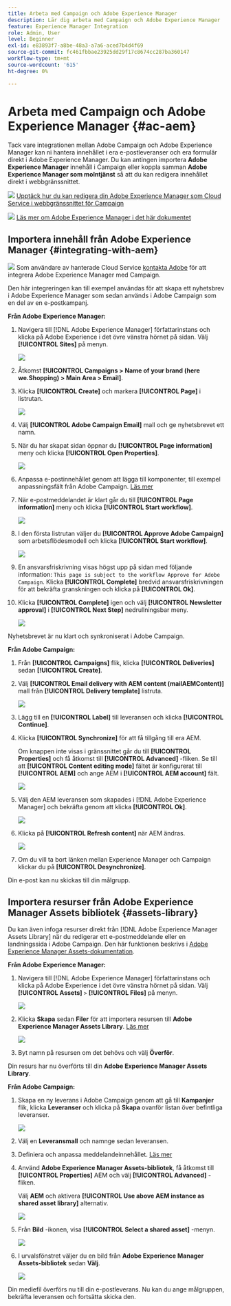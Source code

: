 ```yaml
---
title: Arbeta med Campaign och Adobe Experience Manager
description: Lär dig arbeta med Campaign och Adobe Experience Manager
feature: Experience Manager Integration
role: Admin, User
level: Beginner
exl-id: e83893f7-a8be-48a3-a7a6-aced7b4d4f69
source-git-commit: fc461fbbae23925dd29f17c8674cc287ba360147
workflow-type: tm+mt
source-wordcount: '615'
ht-degree: 0%

---
```


# Arbeta med Campaign och Adobe Experience Manager {#ac-aem}

Tack vare integrationen mellan Adobe Campaign och Adobe Experience Manager kan ni hantera innehållet i era e-postleveranser och era formulär direkt i Adobe Experience Manager. Du kan antingen importera **Adobe Experience Manager** innehåll i Campaign eller koppla samman **Adobe Experience Manager som molntjänst** så att du kan redigera innehållet direkt i webbgränssnittet.

![](../assets/do-not-localize/book.png) [Upptäck hur du kan redigera din Adobe Experience Manager som Cloud Service i webbgränssnittet för Campaign](https://experienceleague.adobe.com/docs/campaign-web/v8/integrations/aem-content.html?lang=en)

![](../assets/do-not-localize/book.png) [Läs mer om Adobe Experience Manager i det här dokumentet](https://experienceleague.adobe.com/docs/experience-manager-65/administering/integration/campaignonpremise.html#aem-and-adobe-campaign-integration-workflow)

## Importera innehåll från Adobe Experience Manager {#integrating-with-aem}

![](../assets/do-not-localize/speech.png)  Som användare av hanterade Cloud Service [kontakta Adobe](../start/campaign-faq.md#support) för att integrera Adobe Experience Manager med Campaign.

Den här integreringen kan till exempel användas för att skapa ett nyhetsbrev i Adobe Experience Manager som sedan används i Adobe Campaign som en del av en e-postkampanj.

**Från Adobe Experience Manager:**

1. Navigera till [!DNL Adobe Experience Manager] författarinstans och klicka på Adobe Experience i det övre vänstra hörnet på sidan. Välj **[!UICONTROL Sites]** på menyn.

   ![](assets/aem_authoring_1.png)

1. Åtkomst **[!UICONTROL Campaigns > Name of your brand (here we.Shopping) > Main Area > Email]**.

1. Klicka **[!UICONTROL Create]** och markera **[!UICONTROL Page]** i listrutan.

   ![](assets/aem_authoring_2.png)

1. Välj **[!UICONTROL Adobe Campaign Email]** mall och ge nyhetsbrevet ett namn.

1. När du har skapat sidan öppnar du **[!UICONTROL Page information]** meny och klicka **[!UICONTROL Open Properties]**.

   ![](assets/aem_authoring_3.png)

1. Anpassa e-postinnehållet genom att lägga till komponenter, till exempel anpassningsfält från Adobe Campaign. [Läs mer](https://experienceleague.adobe.com/docs/experience-manager-65/content/sites/authoring/aem-adobe-campaign/campaign.html?lang=en#editing-email-content)

1. När e-postmeddelandet är klart går du till **[!UICONTROL Page information]** meny och klicka **[!UICONTROL Start workflow]**.

   ![](assets/aem_authoring_4.png)

1. I den första listrutan väljer du **[!UICONTROL Approve Adobe Campaign]** som arbetsflödesmodell och klicka **[!UICONTROL Start workflow]**.

   ![](assets/aem_authoring_5.png)

1. En ansvarsfriskrivning visas högst upp på sidan med följande information: `This page is subject to the workflow Approve for Adobe Campaign`. Klicka **[!UICONTROL Complete]** bredvid ansvarsfriskrivningen för att bekräfta granskningen och klicka på **[!UICONTROL Ok]**.

1. Klicka **[!UICONTROL Complete]** igen och välj **[!UICONTROL Newsletter approval]** i **[!UICONTROL Next Step]** nedrullningsbar meny.

   ![](assets/aem_authoring_6.png)

Nyhetsbrevet är nu klart och synkroniserat i Adobe Campaign.

**Från Adobe Campaign:**

1. Från **[!UICONTROL Campaigns]** flik, klicka **[!UICONTROL Deliveries]** sedan **[!UICONTROL Create]**.

1. Välj **[!UICONTROL Email delivery with AEM content (mailAEMContent)]** mall från **[!UICONTROL Delivery template]** listruta.

   ![](assets/aem_authoring_7.png)

1. Lägg till en **[!UICONTROL Label]** till leveransen och klicka **[!UICONTROL Continue]**.

1. Klicka **[!UICONTROL Synchronize]** för att få tillgång till era AEM.

   Om knappen inte visas i gränssnittet går du till **[!UICONTROL Properties]** och få åtkomst till **[!UICONTROL Advanced]** -fliken. Se till att **[!UICONTROL Content editing mode]** fältet är konfigurerat till **[!UICONTROL AEM]** och ange AEM i **[!UICONTROL AEM account]** fält.

   ![](assets/aem_authoring_8.png)

1. Välj den AEM leveransen som skapades i [!DNL Adobe Experience Manager] och bekräfta genom att klicka **[!UICONTROL Ok]**.

   ![](assets/aem_authoring_11.png)

1. Klicka på **[!UICONTROL Refresh content]** när AEM ändras.

   ![](assets/aem_authoring_12.png)

1. Om du vill ta bort länken mellan Experience Manager och Campaign klickar du på **[!UICONTROL Desynchronize]**.

Din e-post kan nu skickas till din målgrupp.

## Importera resurser från Adobe Experience Manager Assets bibliotek {#assets-library}

Du kan även infoga resurser direkt från [!DNL Adobe Experience Manager Assets Library] när du redigerar ett e-postmeddelande eller en landningssida i Adobe Campaign. Den här funktionen beskrivs i [Adobe Experience Manager Assets-dokumentation](https://experienceleague.adobe.com/docs/experience-manager-65/content/assets/managing/manage-assets.html?lang=en).

**Från Adobe Experience Manager:**

1. Navigera till [!DNL Adobe Experience Manager] författarinstans och klicka på Adobe Experience i det övre vänstra hörnet på sidan. Välj **[!UICONTROL Assets]** `>` **[!UICONTROL Files]** på menyn.

   ![](assets/aem_assets_1.png)

1. Klicka **Skapa** sedan **Filer** för att importera resursen till **Adobe Experience Manager Assets Library**. [Läs mer](https://experienceleague.adobe.com/docs/experience-manager-65/content/assets/managing/manage-assets.html?lang=en#uploading-assets)

   ![](assets/aem_assets_2.png)

1. Byt namn på resursen om det behövs och välj **Överför**.

Din resurs har nu överförts till din **Adobe Experience Manager Assets Library**.

**Från Adobe Campaign:**

1. Skapa en ny leverans i Adobe Campaign genom att gå till **Kampanjer** flik, klicka **Leveranser** och klicka på **Skapa** ovanför listan över befintliga leveranser.

   ![](assets/aem_assets_3.png)

1. Välj en **Leveransmall** och namnge sedan leveransen.

1. Definiera och anpassa meddelandeinnehållet. [Läs mer](../send/email.md)

1. Använd **Adobe Experience Manager Assets-bibliotek**, få åtkomst till **[!UICONTROL Properties]** AEM och välj **[!UICONTROL Advanced]** -fliken.

   Välj **AEM** och aktivera **[!UICONTROL Use above AEM instance as shared asset library]** alternativ.

   ![](assets/aem_authoring_9.png)

1. Från **Bild** -ikonen, visa **[!UICONTROL Select a shared asset]** -menyn.

   ![](assets/aem_assets_4.png)

1. I urvalsfönstret väljer du en bild från **Adobe Experience Manager Assets-bibliotek** sedan **Välj**.

   ![](assets/aem_assets_5.png)

Din mediefil överförs nu till din e-postleverans. Nu kan du ange målgruppen, bekräfta leveransen och fortsätta skicka den.
